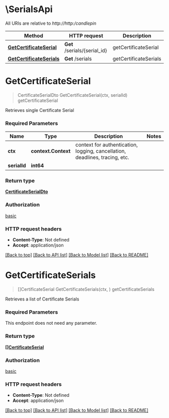 # \SerialsApi

All URIs are relative to *http://http:/candlepin*

Method | HTTP request | Description
------------- | ------------- | -------------
[**GetCertificateSerial**](SerialsApi.md#GetCertificateSerial) | **Get** /serials/{serial_id} | getCertificateSerial
[**GetCertificateSerials**](SerialsApi.md#GetCertificateSerials) | **Get** /serials | getCertificateSerials


# **GetCertificateSerial**
> CertificateSerialDto GetCertificateSerial(ctx, serialId)
getCertificateSerial

Retrieves single Certificate Serial

### Required Parameters

Name | Type | Description  | Notes
------------- | ------------- | ------------- | -------------
 **ctx** | **context.Context** | context for authentication, logging, cancellation, deadlines, tracing, etc.
  **serialId** | **int64**|  | 

### Return type

[**CertificateSerialDto**](CertificateSerialDTO.md)

### Authorization

[basic](../README.md#basic)

### HTTP request headers

 - **Content-Type**: Not defined
 - **Accept**: application/json

[[Back to top]](#) [[Back to API list]](../README.md#documentation-for-api-endpoints) [[Back to Model list]](../README.md#documentation-for-models) [[Back to README]](../README.md)

# **GetCertificateSerials**
> []CertificateSerial GetCertificateSerials(ctx, )
getCertificateSerials

Retrieves a list of Certificate Serials

### Required Parameters
This endpoint does not need any parameter.

### Return type

[**[]CertificateSerial**](CertificateSerial.md)

### Authorization

[basic](../README.md#basic)

### HTTP request headers

 - **Content-Type**: Not defined
 - **Accept**: application/json

[[Back to top]](#) [[Back to API list]](../README.md#documentation-for-api-endpoints) [[Back to Model list]](../README.md#documentation-for-models) [[Back to README]](../README.md)

